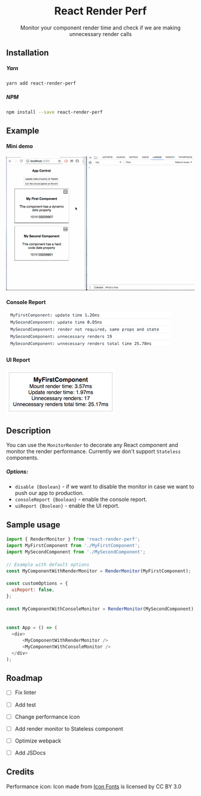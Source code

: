 <div align=center>

# React Render Perf
Monitor your component render time and check if we are making unnecessary render calls

</div>

## Installation

##### Yarn
```bash
yarn add react-render-perf
```

##### NPM
```bash
npm install --save react-render-perf
```

## Example
#### Mini demo
![example](https://github.com/williamcabrera4/react-render-perf/blob/master/images/demo.gif)

#### Console Report
![consolereport](https://github.com/williamcabrera4/react-render-perf/blob/master/images/consoleReport.png)

#### UI Report
![uireport](https://github.com/williamcabrera4/react-render-perf/blob/master/images/uiReport.png)


## Description
You can use the `MonitorRender` to decorate any React component and monitor the render performance. Currently we don't 
support `Stateless` components.


##### Options:
 - `disable {Boolean}` - if we want to disable the monitor in case we want to push our app to production.
 - `consoleReport {Boolean}` - enable the console report.
 - `uiReport {Boolean}` - enable the UI report.
 

## Sample usage
```javascript
import { RenderMonitor } from 'react-render-perf';
import MyFirstComponent from './MyFirstComponent';
import MySecondComponent from './MySecondComponent';

// Example with default options
const MyComponentWithRenderMonitor = RenderMonitor(MyFirstComponent);

const customOptions = {
  uiReport: false,
};

const MyComponentWithConsoleMonitor = RenderMonitor(MySecondComponent);


const App = () => (
  <div>
      <MyComponentWithRenderMonitor />
      <MyComponentWithConsoleMonitor />
  </div>
);
```


## Roadmap
- [ ] Fix linter
- [ ] Add test
- [ ] Change performance icon
- [ ] Add render monitor to Stateless component
- [ ] Optimize webpack
- [ ] Add JSDocs


## Credits
Performance icon:
Icon made from <a href="http://www.onlinewebfonts.com/icon">Icon Fonts</a> is licensed by CC BY 3.0

